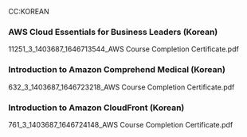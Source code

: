 CC:KOREAN  

### AWS Cloud Essentials for Business Leaders (Korean)
11251_3_1403687_1646713544_AWS Course Completion Certificate.pdf

### Introduction to Amazon Comprehend Medical (Korean)
632_3_1403687_1646723218_AWS Course Completion Certificate.pdf

### Introduction to Amazon CloudFront (Korean)
761_3_1403687_1646724148_AWS Course Completion Certificate.pdf
